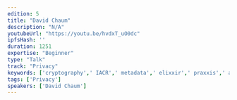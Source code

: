 ```yaml
---
edition: 5
title: "David Chaum"
description: "N/A"
youtubeUrl: "https://youtu.be/hvdxT_uO0dc"
ipfsHash: ''
duration: 1251
expertise: "Beginner"
type: "Talk"
track: "Privacy"
keywords: ['cryptography',' IACR',' metadata',' elixxir',' praxxis',' anonymity',' general']
tags: ['Privacy']
speakers: ['David Chaum']
---
```

